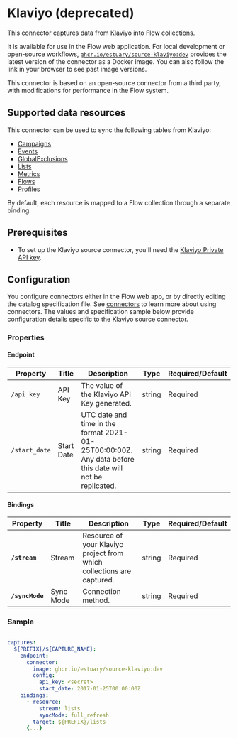 
# Klaviyo (deprecated)

This connector captures data from Klaviyo into Flow collections.

It is available for use in the Flow web application. For local development or open-source workflows, [`ghcr.io/estuary/source-klaviyo:dev`](https://ghcr.io/estuary/source-klaviyo:dev) provides the latest version of the connector as a Docker image. You can also follow the link in your browser to see past image versions.

This connector is based on an open-source connector from a third party, with modifications for performance in the Flow system.

## Supported data resources

This connector can be used to sync the following tables from Klaviyo:

* [Campaigns](https://developers.klaviyo.com/en/v1-2/reference/get-campaigns#get-campaigns)
* [Events](https://developers.klaviyo.com/en/v1-2/reference/metrics-timeline)
* [GlobalExclusions](https://developers.klaviyo.com/en/v1-2/reference/get-global-exclusions)
* [Lists](https://developers.klaviyo.com/en/v1-2/reference/get-lists)
* [Metrics](https://developers.klaviyo.com/en/v1-2/reference/get-metrics)
* [Flows](https://developers.klaviyo.com/en/reference/get_flows)
* [Profiles](https://developers.klaviyo.com/en/reference/get_profiles)

By default, each resource is mapped to a Flow collection through a separate binding.

## Prerequisites

* To set up the Klaviyo source connector, you'll need the [Klaviyo Private API key](https://help.klaviyo.com/hc/en-us/articles/115005062267-How-to-Manage-Your-Account-s-API-Keys#your-private-api-keys3).

## Configuration

You configure connectors either in the Flow web app, or by directly editing the catalog specification file.
See [connectors](../../../concepts/connectors.md#using-connectors) to learn more about using connectors. The values and specification sample below provide configuration details specific to the Klaviyo source connector.

### Properties

#### Endpoint

| Property | Title | Description | Type | Required/Default |
|---|---|---|---|---|
| `/api_key` | API Key | The value of the Klaviyo API Key generated. | string | Required |
| `/start_date` | Start Date | UTC date and time in the format 2021-01-25T00:00:00Z. Any data before this date will not be replicated. | string | Required |

#### Bindings

| Property | Title | Description | Type | Required/Default |
|---|---|---|---|---|
| **`/stream`** | Stream | Resource of your Klaviyo project from which collections are captured. | string | Required |
| **`/syncMode`** | Sync Mode | Connection method. | string | Required |

### Sample

```yaml

captures:
  ${PREFIX}/${CAPTURE_NAME}:
    endpoint:
      connector:
        image: ghcr.io/estuary/source-klaviyo:dev
        config:
          api_key: <secret>
          start_date: 2017-01-25T00:00:00Z
    bindings:
      - resource:
          stream: lists
          syncMode: full_refresh
        target: ${PREFIX}/lists
      {...}
```
